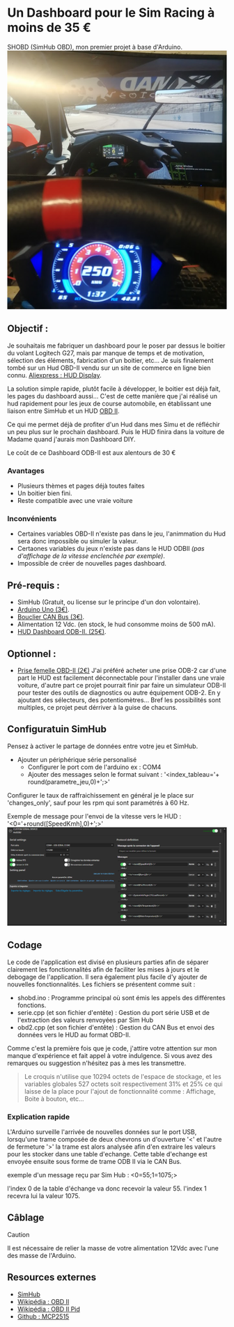 # Un Dashboard pour le Sim Racing à moins de 35 €
SHOBD (SimHub OBD), mon premier projet à base d'Arduino.
![Project Cars 2](img/pj2.PNG)
## Objectif :
Je souhaitais me fabriquer un dashboard pour le poser par dessus le boitier du volant Logitech G27, mais par manque de temps et de motivation, sélection des éléments, fabrication d'un boitier, etc... Je suis finalement tombé sur un Hud OBD-II vendu sur un site de commerce en ligne bien connu. [Aliexpress : HUD Display](https://fr.aliexpress.com/w/wholesale-hud-obd2-display.html?spm=a2g0o.home.auto_suggest.1.2eeb7065Oqmlwb).

La solution simple rapide, plutôt facile à développer, le boitier est déjà fait, les pages du dashboard aussi...
C'est de cette manière que j'ai réalisé un hud rapidement pour les jeux de course automobile, en établissant une liaison entre SimHub et un HUD [OBD II](#resources-externes). 

Ce qui me permet déjà de profiter d'un Hud dans mes Simu et de réfléchir un peu plus sur le prochain dashboard. Puis le HUD finira dans la voiture de Madame quand j'aurais mon Dashboard DIY.

Le coût de ce Dashboard ODB-II est aux alentours de 30 €

### Avantages
   - Plusieurs thèmes et pages déjà toutes faites
   - Un boitier bien fini.
   - Reste compatible avec une vraie voiture

### Inconvénients
   - Certaines variables OBD-II n'existe pas dans le jeu, l'animmation du Hud sera donc impossible ou simuler la valeur.
   - Certaones variables du jeux n'existe pas dans le HUD ODBII _(pas d'affichage de la vitesse enclenchée par exemple)_.
   - Impossible de créer de nouvelles pages dashboard.
     
## Pré-requis :

- SimHub (Gratuit, ou license sur le principe d'un don volontaire).
- [Arduino Uno (3€)](https://fr.aliexpress.com/w/wholesale-arduinos-uno.html?spm=a2g0o.home.auto_suggest.2.2eeb7065GGchxI).
- [Bouclier CAN Bus (3€)](https://fr.aliexpress.com/w/wholesale-bouclier-canbus.html?spm=a2g0o.productlist.search.0).
- Alimentation 12 Vdc. (en stock, le hud consomme moins de 500 mA).
- [HUD Dashboard ODB-II. (25€)](https://fr.aliexpress.com/w/wholesale-hud-obd2-display.html?spm=a2g0o.home.auto_suggest.1.2eeb7065Oqmlwb).
   
## Optionnel :

- [Prise femelle OBD-II (2€)](https://fr.aliexpress.com/w/wholesale-cable-extension-OBD.html?spm=a2g0o.productlist.search.0)
J'ai préféré acheter une prise ODB-2 car d'une part le HUD est facilement déconnectable pour l'installer dans une vraie voiture, d'autre part ce projet pourrait finir par faire un simulateur ODB-II pour tester des outils de diagnostics ou autre équipement ODB-2.
En y ajoutant des sélecteurs, des potentiomètres... Bref les possibilités sont multiples, ce projet peut dérriver à la guise de chacuns.

## Configuratuin SimHub
Pensez à activer le partage de données entre votre jeu et SimHub.

* Ajouter un périphérique série personalisé
   * Configurer le port com de l'arduino ex : COM4
   * Ajouter des messages selon le format suivant :
         '<index_tableau='+ round(parametre_jeu,0)+';>'
     
Configurer le taux de raffraichissement en général je le place sur 'changes_only', sauf pour les rpm qui sont paramétrés à 60 Hz.

Exemple de message pour l'envoi de la vitesse vers le HUD : '<0='+round([SpeedKmh],0)+';>'
![Messages Sim Hub](img/simhub_messages.PNG)
## Codage
Le code de l'application est divisé en plusieurs parties afin de séparer clairement les fonctionnalités afin de faciliter les mises à jours et le debogage de l'application. Il sera également plus facile d'y ajouter de nouvelles fonctionnalités. Les fichiers se présentent comme suit :

* shobd.ino : Programme principal où sont émis les appels des différentes fonctions.
* serie.cpp (et son fichier d'entête) : Gestion du port série USB et de l'extraction des valeurs renvoyées par Sim Hub
* obd2.cpp (et son fichier d'entête) : Gestion du CAN Bus et envoi des données vers le HUD au format OBD-II.

Comme c'est la première fois que je code, j'attire votre attention sur mon manque d'expérience et fait appel à votre indulgence. Si vous avez des remarques ou suggestion n'hésitez pas à mes les transmettre.

>Le croquis n'utilise que 10294 octets de l'espace de stockage, et les variables globales 527 octets soit respectivement 31% et 25% ce qui laisse de la place pour l'ajout de fonctionnalité comme :
Affichage, Boite à bouton, etc...

### Explication rapide
L'Arduino surveille l'arrivée de nouvelles données sur le port USB, lorsqu'une trame composée de deux chevrons un d'ouverture '<' et l'autre de fermeture '>' la trame est alors analysée afin d'en extraire les valeurs pour les stocker dans une table d'echange. Cette table d'echange est envoyée ensuite sous forme de trame ODB II via le CAN Bus.

exemple d'un message reçu par Sim Hub : <0=55;1=1075;>

l'index 0 de la table d'échange va donc recevoir la valeur 55.
l'index 1 recevra lui la valeur 1075.


## Câblage
>[!CAUTION]
>Il est nécessaire de relier la masse de votre alimentation 12Vdc avec l'une des masse de l'Arduino.

## Resources externes
- [SimHub](https://www.simhubdash.com/)
- [Wikipédia : OBD II](https://en.wikipedia.org/wiki/On-board_diagnostics#OBD-II)
- [Wikipédia : OBD II Pid](https://en.wikipedia.org/wiki/OBD-II_PIDs)
- [Github : MCP2515](https://github.com/Seeed-Studio/Seeed_Arduino_CAN)
